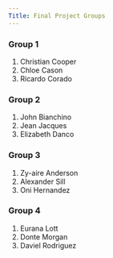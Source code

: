 ```yaml
---
Title: Final Project Groups
---
```


### Group 1
1. Christian Cooper
2. Chloe Cason
3. Ricardo Corado


### Group 2
1. John Bianchino
2. Jean Jacques 
3. Elizabeth Danco

### Group 3
1. Zy-aire Anderson
2. Alexander Sill
3. Oni Hernandez


### Group 4
1. Eurana Lott 
2. Donte Morgan
3. Daviel Rodriguez

